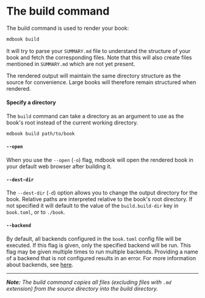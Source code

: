 # The build command

The build command is used to render your book:

```bash
mdbook build
```

It will try to parse your `SUMMARY.md` file to understand the structure of your
book and fetch the corresponding files. Note that this will also create files
mentioned in `SUMMARY.md` which are not yet present.

The rendered output will maintain the same directory structure as the source for
convenience. Large books will therefore remain structured when rendered.

#### Specify a directory

The `build` command can take a directory as an argument to use as the book's
root instead of the current working directory.

```bash
mdbook build path/to/book
```

#### `--open`

When you use the `--open` (`-o`) flag, mdbook will open the rendered book in
your default web browser after building it.

#### `--dest-dir`

The `--dest-dir` (`-d`) option allows you to change the output directory for the
book. Relative paths are interpreted relative to the book's root directory. If
not specified it will default to the value of the `build.build-dir` key in
`book.toml`, or to `./book`.

#### `--backend`

By default, all backends configured in the `book.toml` config file will be executed.
If this flag is given, only the specified backend will be run. This flag 
may be given multiple times to run multiple backends. Providing a name of
a backend that is not configured results in an error. For more information
about backends, see [here](./format/configuration/renderers.md).

-------------------

***Note:*** *The build command copies all files (excluding files with `.md` extension) from the source directory
into the build directory.*
